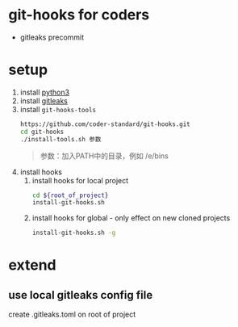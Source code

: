 # git-hooks for coders

* gitleaks precommit

# setup

1. install [python3](https://www.python.org/)
2. install [gitleaks](https://github.com/zricethezav/gitleaks)
3. install `git-hooks-tools`
    ```bash
   https://github.com/coder-standard/git-hooks.git
   cd git-hooks
   ./install-tools.sh 参数
   ```
   > 参数：加入PATH中的目录，例如 /e/bins
4. install hooks
   1. install hooks for local project
       ```bash
      cd ${root_of_project}
      install-git-hooks.sh
       ```
   2. install hooks for global - only effect on new cloned projects
       ```bash
       install-git-hooks.sh -g
      ```

# extend

## use local gitleaks config file

create .gitleaks.toml on root of project
